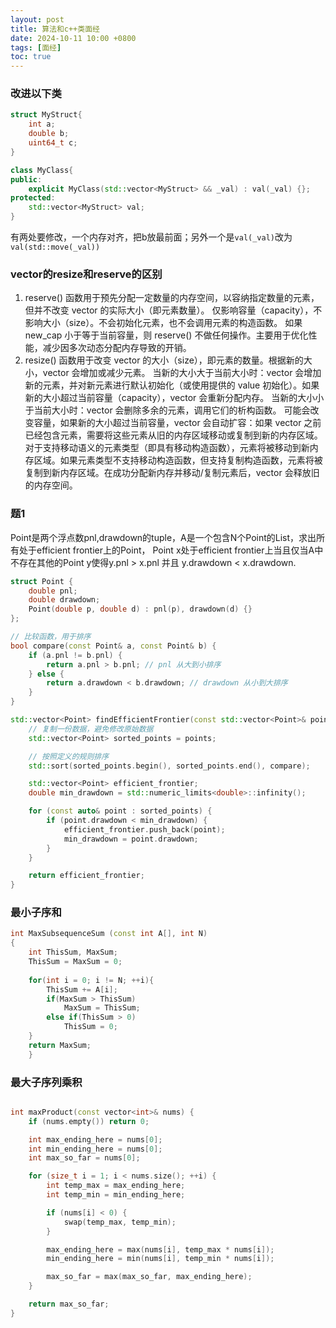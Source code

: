 ```yaml
---
layout: post
title: 算法和c++类面经
date: 2024-10-11 10:00 +0800
tags: [面经]
toc: true
---
```


### 改进以下类

```cpp
struct MyStruct{
    int a;
    double b;
    uint64_t c;
}

class MyClass{
public:
    explicit MyClass(std::vector<MyStruct> && _val) : val(_val) {};
protected:
    std::vector<MyStruct> val;
}
```
有两处要修改，一个内存对齐，把b放最前面；另外一个是`val(_val)`改为`val(std::move(_val))`


### vector的resize和reserve的区别

1. reserve() 函数用于预先分配一定数量的内存空间，以容纳指定数量的元素，但并不改变 vector 的实际大小（即元素数量）。
    仅影响容量（capacity），不影响大小（size）。不会初始化元素，也不会调用元素的构造函数。
    如果 new_cap 小于等于当前容量，则 reserve() 不做任何操作。主要用于优化性能，减少因多次动态分配内存导致的开销。
2. resize() 函数用于改变 vector 的大小（size），即元素的数量。根据新的大小，vector 会增加或减少元素。
    当新的大小大于当前大小时：vector 会增加新的元素，并对新元素进行默认初始化（或使用提供的 value 初始化）。如果新的大小超过当前容量（capacity），vector 会重新分配内存。
    当新的大小小于当前大小时：vector 会删除多余的元素，调用它们的析构函数。
    可能会改变容量，如果新的大小超过当前容量，vector 会自动扩容：如果 vector 之前已经包含元素，需要将这些元素从旧的内存区域移动或复制到新的内存区域。对于支持移动语义的元素类型（即具有移动构造函数），元素将被移动到新内存区域。如果元素类型不支持移动构造函数，但支持复制构造函数，元素将被复制到新内存区域。在成功分配新内存并移动/复制元素后，vector 会释放旧的内存空间。

### 题1

Point是两个浮点数pnl,drawdown的tuple，A是一个包含N个Point的List，求出所有处于efficient frontier上的Point， Point x处于efficient frontier上当且仅当A中不存在其他的Point y使得y.pnl > x.pnl 并且 y.drawdown < x.drawdown.

```cpp
struct Point {
    double pnl;
    double drawdown;
    Point(double p, double d) : pnl(p), drawdown(d) {}
};

// 比较函数，用于排序
bool compare(const Point& a, const Point& b) {
    if (a.pnl != b.pnl) {
        return a.pnl > b.pnl; // pnl 从大到小排序
    } else {
        return a.drawdown < b.drawdown; // drawdown 从小到大排序
    }
}

std::vector<Point> findEfficientFrontier(const std::vector<Point>& points) {
    // 复制一份数据，避免修改原始数据
    std::vector<Point> sorted_points = points;

    // 按照定义的规则排序
    std::sort(sorted_points.begin(), sorted_points.end(), compare);

    std::vector<Point> efficient_frontier;
    double min_drawdown = std::numeric_limits<double>::infinity();

    for (const auto& point : sorted_points) {
        if (point.drawdown < min_drawdown) {
            efficient_frontier.push_back(point);
            min_drawdown = point.drawdown;
        }
    }

    return efficient_frontier;
}
```

### 最小子序和

```cpp
int MaxSubsequenceSum (const int A[], int N)
{
    int ThisSum, MaxSum;
    ThisSum = MaxSum = 0; 
    
    for(int i = 0; i != N; ++i){ 
        ThisSum += A[i];
        if(MaxSum > ThisSum)
            MaxSum = ThisSum;
        else if(ThisSum > 0)
            ThisSum = 0;
    }
    return MaxSum;
    }
```

### 最大子序列乘积

```cpp

int maxProduct(const vector<int>& nums) {
    if (nums.empty()) return 0;

    int max_ending_here = nums[0];
    int min_ending_here = nums[0];
    int max_so_far = nums[0];

    for (size_t i = 1; i < nums.size(); ++i) {
        int temp_max = max_ending_here;
        int temp_min = min_ending_here;

        if (nums[i] < 0) {
            swap(temp_max, temp_min);
        }

        max_ending_here = max(nums[i], temp_max * nums[i]);
        min_ending_here = min(nums[i], temp_min * nums[i]);

        max_so_far = max(max_so_far, max_ending_here);
    }

    return max_so_far;
}
```



